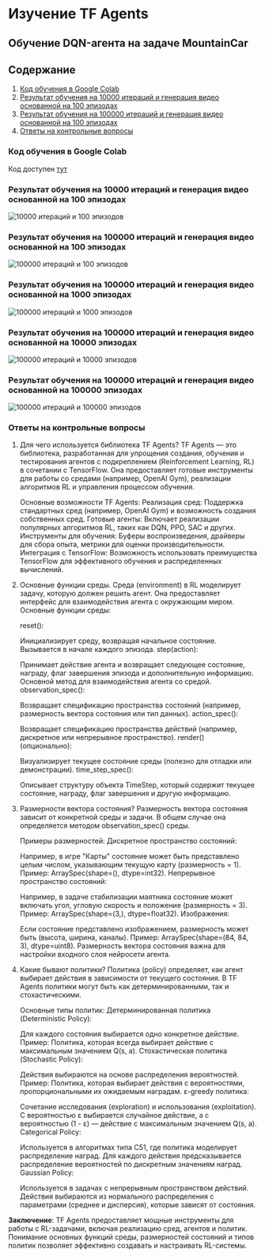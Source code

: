 # Изучение TF Agents
## Обучение DQN-агента на задаче MountainCar

## Содержание
1. [Код обучения в Google Colab](#код-обучения-в-google-colab)
2. [Результат обучения на 10000 итераций и генерация видео основанной на 100 эпизодах](#результат-обучения-на-10000-итераций-и-генерация-видео-основанной-на-100-эпизодах)
3. [Результат обучения на 100000 итераций и генерация видео основанной на 100 эпизодах](#результат-обучения-на-100000-итераций-и-генерация-видео-основанной-на-100-эпизодах)
4. [Ответы на контрольные вопросы](#ответы-на-контрольные-вопросы)



### Код обучения в Google Colab
Код доступен [тут](https://colab.research.google.com/drive/1wx-zzvTblN3TFUeS1LBR7oYgto4fKCs6?usp=sharing)


### Результат обучения на 10000 итераций и генерация видео основанной на 100 эпизодах 
![10000 итераций и 100 эпизодов](https://github.com/VolinNilov/university/blob/main/MoAIiMR/4_lab_work/results/mountaincar_dqn_10000_100.gif)


### Результат обучения на 100000 итераций и генерация видео основанной на 100 эпизодах 
![100000 итераций и 100 эпизодов](https://github.com/VolinNilov/university/blob/main/MoAIiMR/4_lab_work/results/mountaincar_dqn_100000_100.gif)

### Результат обучения на 100000 итераций и генерация видео основанной на 1000 эпизодах 
![100000 итераций и 1000 эпизодов](https://github.com/VolinNilov/university/blob/main/MoAIiMR/4_lab_work/results/mountaincar_dqn_100000_1000.gif)

### Результат обучения на 100000 итераций и генерация видео основанной на 10000 эпизодах 
![100000 итераций и 10000 эпизодов](https://github.com/VolinNilov/university/blob/main/MoAIiMR/4_lab_work/results/mountaincar_dqn_100000_10000.gif)

### Результат обучения на 100000 итераций и генерация видео основанной на 100000 эпизодах 
![100000 итераций и 100000 эпизодов](https://github.com/VolinNilov/university/blob/main/MoAIiMR/4_lab_work/results/mountaincar_dqn_100000_100000.gif)


### Ответы на контрольные вопросы
1) Для чего используется библиотека TF Agents?
    TF Agents — это библиотека, разработанная для упрощения создания, обучения и тестирования агентов с подкреплением (Reinforcement Learning, RL) в сочетании с TensorFlow. Она предоставляет готовые инструменты для работы со средами (например, OpenAI Gym), реализации алгоритмов RL и управления процессом обучения.

    Основные возможности TF Agents:
    Реализация сред: Поддержка стандартных сред (например, OpenAI Gym) и возможность создания собственных сред.
    Готовые агенты: Включает реализации популярных алгоритмов RL, таких как DQN, PPO, SAC и других.
    Инструменты для обучения: Буферы воспроизведения, драйверы для сбора опыта, метрики для оценки производительности.
    Интеграция с TensorFlow: Возможность использовать преимущества TensorFlow для эффективного обучения и распределенных вычислений.

2) Основные функции среды.
    Среда (environment) в RL моделирует задачу, которую должен решить агент. Она предоставляет интерфейс для взаимодействия агента с окружающим миром. Основные функции среды:

    reset():

    Инициализирует среду, возвращая начальное состояние.
    Вызывается в начале каждого эпизода.
    step(action):

    Принимает действие агента и возвращает следующее состояние, награду, флаг завершения эпизода и дополнительную информацию.
    Основной метод для взаимодействия агента со средой.
    observation_spec():

    Возвращает спецификацию пространства состояний (например, размерность вектора состояния или тип данных).
    action_spec():

    Возвращает спецификацию пространства действий (например, дискретное или непрерывное пространство).
    render() (опционально):

    Визуализирует текущее состояние среды (полезно для отладки или демонстрации).
    time_step_spec():

    Описывает структуру объекта TimeStep, который содержит текущее состояние, награду, флаг завершения и другую информацию.

3) Размерности вектора состояния?
    Размерность вектора состояния зависит от конкретной среды и задачи. В общем случае она определяется методом observation_spec() среды.

    Примеры размерностей:
    Дискретное пространство состояний:

    Например, в игре "Карты" состояние может быть представлено целым числом, указывающим текущую карту (размерность = 1).
    Пример: ArraySpec(shape=(), dtype=int32).
    Непрерывное пространство состояний:

    Например, в задаче стабилизации маятника состояние может включать угол, угловую скорость и положение (размерность = 3).
    Пример: ArraySpec(shape=(3,), dtype=float32).
    Изображения:

    Если состояние представлено изображением, размерность может быть (высота, ширина, каналы).
    Пример: ArraySpec(shape=(84, 84, 3), dtype=uint8).
    Размерность вектора состояния важна для настройки входного слоя нейросети агента.

4) Какие бывают политики?
    Политика (policy) определяет, как агент выбирает действия в зависимости от текущего состояния. В TF Agents политики могут быть как детерминированными, так и стохастическими.

    Основные типы политик:
    Детерминированная политика (Deterministic Policy):

    Для каждого состояния выбирается одно конкретное действие.
    Пример: Политика, которая всегда выбирает действие с максимальным значением Q(s, a).
    Стохастическая политика (Stochastic Policy):

    Действия выбираются на основе распределения вероятностей.
    Пример: Политика, которая выбирает действия с вероятностями, пропорциональными их ожидаемым наградам.
    ε-greedy политика:

    Сочетание исследования (exploration) и использования (exploitation).
    С вероятностью ε выбирается случайное действие, а с вероятностью (1 - ε) — действие с максимальным значением Q(s, a).
    Categorical Policy:

    Используется в алгоритмах типа C51, где политика моделирует распределение наград.
    Для каждого действия предсказывается распределение вероятностей по дискретным значениям наград.
    Gaussian Policy:

    Используется в задачах с непрерывным пространством действий.
    Действия выбираются из нормального распределения с параметрами (среднее и дисперсия), которые зависят от состояния.

**Заключение**: TF Agents предоставляет мощные инструменты для работы с RL-задачами, включая реализацию сред, агентов и политик. Понимание основных функций среды, размерностей состояний и типов политик позволяет эффективно создавать и настраивать RL-системы.
